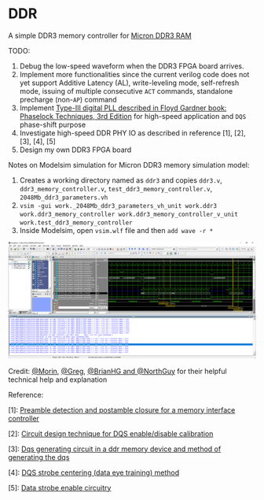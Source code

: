 # DDR
A simple DDR3 memory controller for [Micron DDR3 RAM](https://www.micron.com/products/dram/ddr3-sdram/part-catalog/mt41j128m16jt-125)

TODO:
1. Debug the low-speed waveform when the DDR3 FPGA board arrives.
2. Implement more functionalities since the current verilog code does not yet support Additive Latency (AL), write-leveling mode, self-refresh mode, issuing of multiple consecutive `ACT` commands, standalone precharge (non-`AP`) command
3. Implement [Type-III digital PLL described in Floyd Gardner book: Phaselock Techniques, 3rd Edition](https://www.reddit.com/r/AskElectronics/comments/9i7g9j/loop_stability_of_type_3_digital_pll/) for high-speed application and `DQS` phase-shift purpose
4. Investigate high-speed DDR PHY IO as described in reference \[1\], [2], [3], [4], [5]
5. Design my own DDR3 FPGA board

Notes on Modelsim simulation for Micron DDR3 memory simulation model:
1. Creates a working directory named as `ddr3` and copies `ddr3.v`, `ddr3_memory_controller.v`, `test_ddr3_memory_controller.v`, `2048Mb_ddr3_parameters.vh`
2. `vsim -gui work._2048Mb_ddr3_parameters_vh_unit work.ddr3 work.ddr3_memory_controller work.ddr3_memory_controller_v_unit work.test_ddr3_memory_controller`
3. Inside Modelsim, open `vsim.wlf` file and then `add wave -r *`

![modelsim_waveform](./micron_simulation_model_waveform.png)

Credit: [@Morin](https://github.com/MartinGeisse), [@Greg](https://github.com/gregdavill/), [@BrianHG and @NorthGuy](https://www.eevblog.com/forum/fpga/ddr3-initialization-sequence-issue/) for their helpful technical help and explanation

Reference:

\[1]: [Preamble detection and postamble closure for a memory interface controller](https://patents.google.com/patent/US8023342)

\[2]: [Circuit design technique for DQS enable/disable calibration](https://patents.google.com/patent/US9158873)

\[3]: [Dqs generating circuit in a ddr memory device and method of generating the dqs](https://patents.google.com/patent/KR20050101864A/en)

\[4]: [DQS strobe centering (data eye training) method](https://patents.google.com/patent/US7443741B2/en)

\[5]: [Data strobe enable circuitry ](https://patents.google.com/patent/US9001595)
